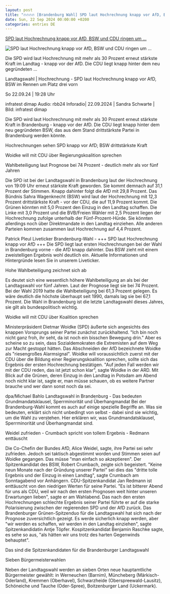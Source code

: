 ```yaml
---
layout: post
title: "🔥🔥🔥🔥 [Brandenburg Wahl] SPD laut Hochrechnung knapp vor AfD, BSW und CDU ringen um ..."
date: Sun, 22 Sep 2024 00:00:00 +0200
categories: entries DE
---
```

[SPD laut Hochrechnung knapp vor AfD, BSW und CDU ringen um ...](https://www.rbb24.de/politik/wahl/Landtagswahl/2024/brandenburg-wahl-2024-hochrechnungen-ergebnisse.html)

![SPD laut Hochrechnung knapp vor AfD, BSW und CDU ringen um ...](https://www.rbb24.de/content/dam/rbb/rbb/rbb24/2024/2024_09/sonstige/grafik-landtagswahl-hochrechnung.jpg.jpg/size=708x398.jpg)

Die SPD wird laut Hochrechnung mit mehr als 30 Prozent erneut stärkste Kraft im Landtag - knapp vor der AfD. Die CDU liegt knapp hinter dem neu gegründeten ...

Landtagswahl | Hochrechnung - SPD laut Hochrechnung knapp vor AfD, BSW im Rennen um Platz drei vorn

So 22.09.24 | 19:28 Uhr

infratest dimap Audio: rbb24 Inforadio| 22.09.2024 | Sandra Schwarte | Bild: infratest dimap

Die SPD wird laut Hochrechnung mit mehr als 30 Prozent erneut stärkste Kraft in Brandenburg - knapp vor der AfD. Die CDU liegt knapp hinter dem neu gegründeten BSW, das aus dem Stand drittstärkste Partei in Brandenburg werden könnte.

Hochrechnungen sehen SPD knapp vor AfD; BSW drittstärkste Kraft

Woidke will mit CDU über Regierungskoalition sprechen

Wahlbeteiligung laut Prognose bei 74 Prozent - deutlich mehr als vor fünf Jahren

Die SPD ist bei der Landtagswahl in Brandenburg laut der Hochrechnung von 19:09 Uhr erneut stärkste Kraft geworden. Sie kommt demnach auf 31,1 Prozent der Stimmen. Knapp dahinter folgt die AfD mit 29,8 Prozent. Das Bündnis Sahra Wagenknecht (BSW) wird laut der Hochrechnung mit 12,3 Prozent drittstärkste Kraft - vor der CDU, die auf 11,9 Prozent kommt. Die Grünen könnten mit 5,0 Prozent den Einzug in den Landtag schaffen. Die Linke mit 3,0 Prozent und die BVB/Freien Wähler mit 2,5 Prozent liegen der Hochrechnung zufolge unterhalb der Fünf-Prozent-Hürde. Sie könnten allerdings noch über Direktmandate in den Landtag einziehen. Alle anderen Parteien kommen zusammen laut Hochrechnung auf 4,4 Prozent.

Patrick Pleul Liveticker Brandenburg-Wahl - +++ SPD laut Hochrechnung knapp vor AfD +++ Die SPD liegt laut ersten Hochrechnungen bei der Wahl in Brandenburg vorne - die AfD knapp dahinter. Das BSW zieht mit einem zweistelligen Ergebnis wohl deutlich ein. Aktuelle Informationen und Hintergründe lesen Sie in unserem Liveticker.

Hohe Wahlbeteiligung zeichnet sich ab

Es deutet sich eine wesentlich höhere Wahlbeteiligung an als bei der Landtagswahl vor fünf Jahren. Laut der Prognose liegt sie bei 74 Prozent. Bei der Wahl 2019 hatte die Wahlbeteiligung bei 61,3 Prozent gelegen. Es wäre deutlich die höchste überhaupt seit 1990, damals lag sie bei 67,1 Prozent. Die Wahl in Brandenburg ist die letzte Landtagswahl dieses Jahres, sie gilt als bundespolitisch wichtig.

Woidke will mit CDU über Koalition sprechen

Ministerpräsident Dietmar Woidke (SPD) äußerte sich angesichts des knappen Vorsprungs seiner Partei zunächst zurückhaltend. "Ich bin noch nicht ganz froh, ihr seht, da ist noch ein bisschen Bewegung drin." Aber es scheine so zu sein, dass Sozialdemokraten die Extremisten auf dem Weg zur Macht gestoppt hätten. Das Abschneiden der AfD bezeichnete Woidke als "riesengroßes Alarmsignal". Woidke will voraussichtlich zuerst mit der CDU über die Bildung einer Regierungskoalition sprechen, sollte sich das Ergebnis der ersten Hochrechnung bestätigen. "Auf jeden Fall werden wir mit der CDU reden, das ist jetzt schon klar", sagte Woidke in der ARD. Mit Blick auf die Grünen, deren Einzug in den Landtag in Potsdam am Abend noch nicht klar ist, sagte er, man müsse schauen, ob es weitere Partner brauche und wer dann sonst noch da sei.

dpa/Michael Bahlo Landtagswahl in Brandenburg - Das bedeuten Grundmandatsklausel, Sperrminorität und Überhangmandat Bei der Brandenburg-Wahl kommt es auch auf einige spezielle Begriffe an. Was sie bedeuten, erklärt sich nicht unbedingt von selbst - dabei sind sie wichtig, um die Wahl zu verstehen. Hier erklären wir, was Grundmandatsklausel, Sperrminorität und Überhangmandat sind.

Weidel zufrieden - Crumbach spricht von tollem Ergebnis - Redmann enttäuscht

Die Co-Chefin der Bundes AfD, Alice Weidel, sagte, ihre Partei sei sehr zufrieden. Jedoch sei taktisch abgestimmt worden und Stimmen seien auf Woidke gegangen. Das müsse "man einfach so akzeptieren". Der Spitzenkandidat des BSW, Robert Crumbach, zeigte sich begeistert. "Keine neun Monate nach der Gründung unserer Partei" sei dies das "dritte tolle Ergebnis und der Einzug in einen Landtag", sagte Crumbach am Sonntagabend vor Anhängern. CDU-Spitzenkandidat Jan Redmann ist enttäuscht von den niedrigen Werten für seine Partei. "Es ist bitterer Abend für uns als CDU, weil wir nach den ersten Prognosen weit hinter unseren Erwartungen lieben", sagte er am Wahlabend. Das nach den ersten Hochrechnungen schlechte Ergebnis seiner Partei führte er auf die starke Polarisierung zwischen der regierenden SPD und der AfD zurück. Das Brandenburger Grünen-Spitzenduo für die Landtagswahl hat sich nach der Prognose zuversichtlich gezeigt. Es werde sicherlich knapp werden, aber "wir werden es schaffen, wir werden in den Landtag einziehen", sagte Spitzenkandidatin Antje Töpfer. Kospitzenkandidat Benjamin Raschke sagte, es sehe so aus, "als hätten wir uns trotz des harten Gegenwinds behauptet".

Das sind die Spitzenkandidaten für die Brandenburger Landtagswahl

Sieben Bürgermeisterwahlen

Neben der Landtagswahl werden an sieben Orten neue hauptamtliche Bürgermeister gewählt: in Werneuchen (Barnim), Müncheberg (Märkisch-Oderland), Kremmen (Oberhavel), Schwarzheide (Oberspreewald-Lausitz), Schöneiche und Tauche (Oder-Spree), Boitzenburger Land (Uckermark).

